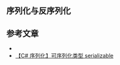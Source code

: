 ## 序列化与反序列化

## 参考文章
- []()
- [【C# 序列化】可序列化类型 serializable ](https://www.cnblogs.com/cdaniu/p/15965892.html)
<!-- 更改 _sidebar.md 和 file.md -->